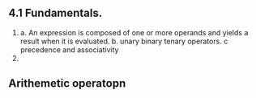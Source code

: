 ## 4.1 Fundamentals.
1. a. An expression is composed of one or more operands and yields a result when it is
evaluated. b. unary binary tenary operators. c precedence and associativity
2. 

## Arithemetic operatopn